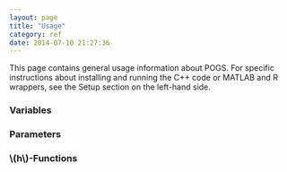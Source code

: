 ```yaml
---
layout: page
title: "Usage"
category: ref
date: 2014-07-10 21:27:36
---
```


This page contains general usage information about POGS. For specific instructions about installing and running the C++ code or MATLAB and R wrappers, see the Setup section on the left-hand side.

### Variables


### Parameters

### \\(h\\)-Functions

